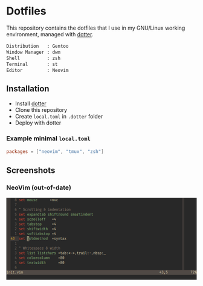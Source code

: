 # Dotfiles


This repository contains the dotfiles that I use in my GNU/Linux working
environment, managed with [dotter](https://github.com/SuperCuber/dotter).

```
Distribution   : Gentoo
Window Manager : dwm
Shell          : zsh
Terminal       : st
Editor         : Neovim
```

## Installation

- Install [dotter](https://github.com/SuperCuber/dotter)
- Clone this repository
- Create `local.toml` in `.dotter` folder
- Deploy with dotter

### Example minimal `local.toml`

```toml
packages = ["neovim", "tmux", "zsh"]
```

## Screenshots

### NeoVim (out-of-date)

![NeoVim](/media/neovim.webp)
